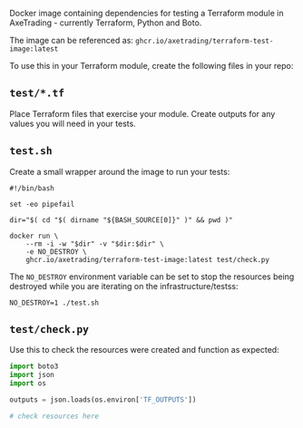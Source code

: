 Docker image containing dependencies for testing a Terraform module in AxeTrading - currently Terraform,
Python and Boto.

The image can be referenced as: `ghcr.io/axetrading/terraform-test-image:latest`

To use this in your Terraform module, create the following files in your repo:

## `test/*.tf`

Place Terraform files that exercise your module. Create outputs for any values you will need in your tests.

## `test.sh`

Create a small wrapper around the image to run your tests:

```shell
#!/bin/bash

set -eo pipefail

dir="$( cd "$( dirname "${BASH_SOURCE[0]}" )" && pwd )"

docker run \
    --rm -i -w "$dir" -v "$dir:$dir" \
    -e NO_DESTROY \
    ghcr.io/axetrading/terraform-test-image:latest test/check.py
```

The `NO_DESTROY` environment variable can be set to stop the resources being
destroyed while you are iterating on the infrastructure/testss:

```shell
NO_DESTROY=1 ./test.sh
```

## `test/check.py`

Use this to check the resources were created and function as expected:

```python
import boto3
import json
import os

outputs = json.loads(os.environ['TF_OUTPUTS'])

# check resources here
```
